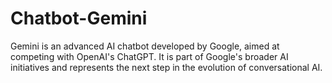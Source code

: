 # Chatbot-Gemini
Gemini is an advanced AI chatbot developed by Google, aimed at competing with OpenAI's ChatGPT. It is part of Google's broader AI initiatives and represents the next step in the evolution of conversational AI. 
